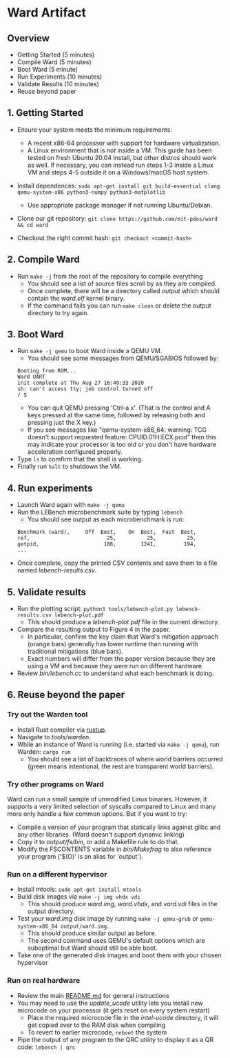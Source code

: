 Ward Artifact
=============
## Overview

* Getting Started (5 minutes)
* Compile Ward (5 minutes)
* Boot Ward (5 minute)
* Run Experiments (10 minutes)
* Validate Results (10 minutes)
* Reuse beyond paper

## 1. Getting Started
* Ensure your system meets the minimum requirements:
  - A recent x86-64 processor with support for hardware virtualization.
  - A Linux environment that is *not* inside a VM. This guide has been tested on fresh Ubuntu 20.04 install, but other distros should work as well. If necessary, you can instead run steps 1-3 inside a Linux VM and steps 4-5 outside it on a Windows/macOS host system.

* Install dependences: `sudo apt-get install git build-essential clang qemu-system-x86 python3-numpy python3-matplotlib`
  - Use appropriate package manager if not running Ubuntu/Debian.
* Clone our git repository: `git clone https://github.com/mit-pdos/ward && cd ward`
* Checkout the right commit hash: `git checkout <commit-hash>`

## 2. Compile Ward
* Run `make -j` from the root of the repository to compile everything
  - You should see a list of source files scroll by as they are compiled.
  - Once complete, there will be a directory called _output_ which should contain the _ward.elf_ kernel binary.
  - If the command fails you can run `make clean` or delete the output directory to try again.

## 3. Boot Ward
* Run `make -j qemu` to boot Ward inside a QEMU VM.
  - You should see some messages from QEMU/SGABIOS followed by:
  ```
  Booting from ROM...
  Ward UART
  init complete at Thu Aug 27 16:40:33 2020
  sh: can't access tty; job control turned off
  / $
  ```
  - You can quit QEMU pressing 'Ctrl-a x'. (That is the control and A keys pressed at the same time, followed by releasing both and pressing just the X key.)
  - If you see messages like "qemu-system-x86_64: warning: TCG doesn't support requested feature: CPUID.01H:ECX.pcid" then this may indicate your processor is too old or you don't have hardware acceleration configured properly.
* Type `ls` to comfirm that the shell is working.
* Finally run `halt` to shutdown the VM.

## 4. Run experiments
* Launch Ward again with `make -j qemu`
* Run the LEBench microbenchmark suite by typing `lebench`
  - You should see output as each microbenchmark is run:
  ```
  Benchmark (ward),     Off  Best,    On  Best,  Fast  Best,
  ref,                         25,          25,          25,
  getpid,                     188,        1241,         194,
  ...
  ```
* Once complete, copy the printed CSV contents and save them to a file named _lebench-results.csv_.

## 5. Validate results

* Run the plotting script: `python3 tools/lebench-plot.py lebench-results.csv lebench-plot.pdf`
  - This should produce a _lebench-plot.pdf_ file in the current directory.
* Compare the resulting output to Figure 4 in the paper.
  - In particular, confirm the key claim that Ward's mitigation approach (orange bars) generally has lower runtime than running with traditional mitigations (blue bars).
  - Exact numbers will differ from the paper version because they are using a VM and because they were run on different hardware.
* Review _bin/lebench.cc_ to understand what each benchmark is doing.

## 6. Reuse beyond the paper

### Try out the Warden tool
* Install Rust compiler via [rustup](https://rustup.rs/).
* Navigate to _tools/warden_.
* While an instance of Ward is running (i.e. started via `make -j qemu`), run Warden: `cargo run`
  - You should see a list of backtraces of where world barriers occurred (green means intentional, the rest are transparent world barriers).

### Try other programs on Ward
Ward can run a small sample of unmodified Linux binaries. However, it supports a very limited selection of syscalls compared to Linux and many more only handle a few common options. But if you want to try:

* Compile a version of your program that statically links against glibc and any other libraries. (Ward doesn't support dynamic linking)
* Copy it to _output/fs/bin_, or add a Makefile rule to do that.
* Modify the FSCONTENTS variable in _bin/Makefrag_ to also reference your program ('$(O)' is an alias for 'output').

### Run on a different hypervisor
* Install mtools: `sudo apt-get install mtools`
* Build disk images via `make -j img vhdx vdi`
  - This should produce _ward.img_, _ward.vhdx_, and _vard.vdi_ files in the output directory.
* Test your _ward.img_ disk image by running `make -j qemu-grub` or `qemu-system-x86_64 output/ward.img`.
  - This should produce similar output as before.
  - The second command uses QEMU's default options which are suboptimal but Ward should still be able boot.
* Take one of the generated disk images and boot them with your chosen hypervisor
 
### Run on real hardware
* Review the main [README.md](README.md) for general instructions
* You may need to use the _update_ucode_ utility lets you install new microcode on your processor (it gets reset on every system restart)
  - Place the required microcode file in the _intel-ucode_ directory, it will get copied over to the RAM disk when compiling
  - To revert to earlier microcode, `reboot` the system
* Pipe the output of any program to the QRC utility to display it as a QR code: `lebench | qrc`
